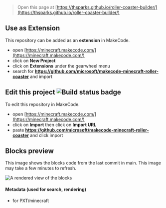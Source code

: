 
> Open this page at [https://thsparks.github.io/roller-coaster-builder/](https://thsparks.github.io/roller-coaster-builder/)

## Use as Extension

This repository can be added as an **extension** in MakeCode.

* open [https://minecraft.makecode.com/](https://minecraft.makecode.com/)
* click on **New Project**
* click on **Extensions** under the gearwheel menu
* search for **https://github.com/microsoft/makecode-minecraft-roller-coaster** and import

## Edit this project ![Build status badge](https://github.com/microsoft/makecode-minecraft-roller-coaster/workflows/MakeCode/badge.svg)

To edit this repository in MakeCode.

* open [https://minecraft.makecode.com/](https://minecraft.makecode.com/)
* click on **Import** then click on **Import URL**
* paste **https://github.com/microsoft/makecode-minecraft-roller-coaster** and click import

## Blocks preview

This image shows the blocks code from the last commit in main.
This image may take a few minutes to refresh.

![A rendered view of the blocks](https://github.com/microsoft/makecode-minecraft-roller-coaster/raw/main/.github/makecode/blocks.png)

#### Metadata (used for search, rendering)

* for PXT/minecraft
<script src="https://makecode.com/gh-pages-embed.js"></script><script>makeCodeRender("{{ site.makecode.home_url }}", "{{ site.github.owner_name }}/{{ site.github.repository_name }}");</script>
